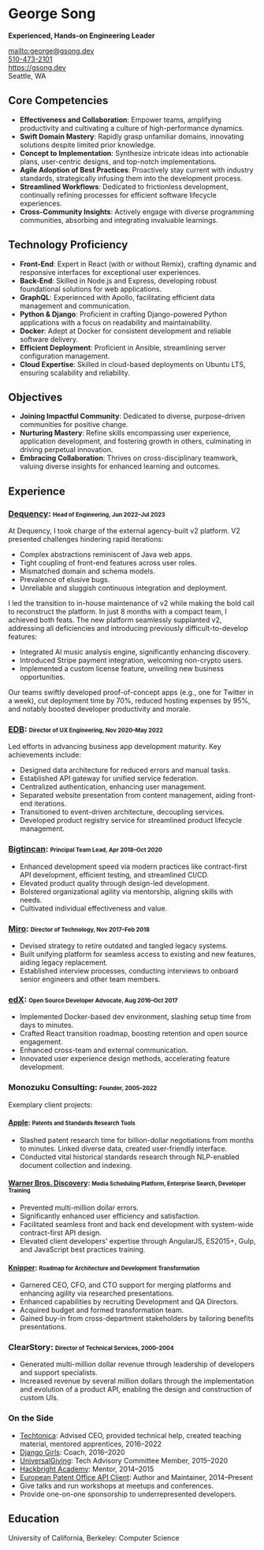 <!--
Title: George Song's Résumé
Print Footer Left: %title (Page %page of %total)
Print Footer Right: %date
-->

# George Song

**Experienced, Hands-on Engineering Leader**

<mailto:george@gsong.dev>  
[510-473-2101](tel:+1-510-473-2101)  
<https://gsong.dev>  
Seattle, WA

## Core Competencies

- **Effectiveness and Collaboration**: Empower teams, amplifying productivity and cultivating a culture of high-performance dynamics.
- **Swift Domain Mastery**: Rapidly grasp unfamiliar domains, innovating solutions despite limited prior knowledge.
- **Concept to Implementation**: Synthesize intricate ideas into actionable plans, user-centric designs, and top-notch implementations.
- **Agile Adoption of Best Practices**: Proactively stay current with industry standards, strategically infusing them into the development process.
- **Streamlined Workflows**: Dedicated to frictionless development, continually refining processes for efficient software lifecycle experiences.
- **Cross-Community Insights**: Actively engage with diverse programming communities, absorbing and integrating invaluable learnings.

## Technology Proficiency

- **Front-End**: Expert in React (with or without Remix), crafting dynamic and responsive interfaces for exceptional user experiences.
- **Back-End**: Skilled in Node.js and Express, developing robust foundational solutions for web applications.
- **GraphQL**: Experienced with Apollo, facilitating efficient data management and communication.
- **Python & Django**: Proficient in crafting Django-powered Python applications with a focus on readability and maintainability.
- **Docker**: Adept at Docker for consistent development and reliable software delivery.
- **Efficient Deployment**: Proficient in Ansible, streamlining server configuration management.
- **Cloud Expertise**: Skilled in cloud-based deployments on Ubuntu LTS, ensuring scalability and reliability.

## Objectives

- **Joining Impactful Community**: Dedicated to diverse, purpose-driven communities for positive change.
- **Nurturing Mastery**: Refine skills encompassing user experience, application development, and fostering growth in others, culminating in driving perpetual innovation.
- **Embracing Collaboration**: Thrives on cross-disciplinary teamwork, valuing diverse insights for enhanced learning and outcomes.

## Experience

### [Dequency]: <small style="font-size:.7em;">Head of Engineering, Jun 2022–Jul 2023</small>

At Dequency, I took charge of the external agency-built v2 platform. V2 presented challenges hindering rapid iterations:

- Complex abstractions reminiscent of Java web apps.
- Tight coupling of front-end features across user roles.
- Mismatched domain and schema models.
- Prevalence of elusive bugs.
- Unreliable and sluggish continuous integration and deployment.

I led the transition to in-house maintenance of v2 while making the bold call to reconstruct the platform. In just 8 months with a compact team, I achieved both feats. The new platform seamlessly supplanted v2, addressing all deficiencies and introducing previously difficult-to-develop features:

- Integrated AI music analysis engine, significantly enhancing discovery.
- Introduced Stripe payment integration, welcoming non-crypto users.
- Implemented a custom license feature, unveiling new business opportunities.

Our teams swiftly developed proof-of-concept apps (e.g., one for Twitter in a week), cut deployment time by 70%, reduced hosting expenses by 95%, and notably boosted developer productivity and morale.

### [EDB]: <small style="font-size:.7em;">Director of UX Engineering, Nov 2020–May 2022</small>

Led efforts in advancing business app development maturity. Key achievements include:

- Designed data architecture for reduced errors and manual tasks.
- Established API gateway for unified service federation.
- Centralized authentication, enhancing user management.
- Separated website presentation from content management, aiding front-end iterations.
- Transitioned to event-driven architecture, decoupling services.
- Developed product registry service for streamlined product lifecycle management.

### [Bigtincan]: <small style="font-size:.7em;">Principal Team Lead, Apr 2018–Oct 2020</small>

- Enhanced development speed via modern practices like contract-first API development, efficient testing, and streamlined CI/CD.
- Elevated product quality through design-led development.
- Bolstered organizational agility via mentorship, aligning skills with needs.
- Cultivated individual effectiveness and value.

### [Miro]: <small style="font-size:.7em;">Director of Technology, Nov 2017–Feb 2018</small>

- Devised strategy to retire outdated and tangled legacy systems.
- Built unifying platform for seamless access to existing and new features, aiding legacy replacement.
- Established interview processes, conducting interviews to onboard senior engineers and other team members.

### [edX]: <small style="font-size:.7em;">Open Source Developer Advocate, Aug 2016–Oct 2017</small>

- Implemented Docker-based dev environment, slashing setup time from days to minutes.
- Crafted React transition roadmap, boosting retention and open source engagement.
- Enhanced cross-team and external communication.
- Innovated user experience design methods, accelerating feature development.

### Monozuku Consulting: <small style="font-size:.7em;">Founder, 2005–2022</small>

Exemplary client projects:

#### [Apple]: <small style="font-size:.8em;">Patents and Standards Research Tools</small>

- Slashed patent research time for billion-dollar negotiations from months to minutes. Linked diverse data, created user-friendly interface.
- Conducted vital historical standards research through NLP-enabled document collection and indexing.

#### [Warner Bros. Discovery][wbd]: <small style="font-size:.8em;">Media Scheduling Platform, Enterprise Search, Developer Training</small>

- Prevented multi-million dollar errors.
- Significantly enhanced user efficiency and satisfaction.
- Facilitated seamless front and back end development with system-wide contract-first API design.
- Elevated client developers' expertise through AngularJS, ES2015+, Gulp, and JavaScript best practices training.

#### [Knipper]: <small style="font-size:.8em;">Roadmap for Architecture and Development Transformation</small>

- Garnered CEO, CFO, and CTO support for merging platforms and enhancing agility via researched presentations.
- Enhanced capabilities by recruiting Development and QA Directors.
- Acquired budget and formed transformation team.
- Gained buy-in from cross-department stakeholders by tailoring benefits presentations.

### ClearStory: <small style="font-size:.7em;">Director of Technical Services, 2000–2004</small>

- Generated multi-million dollar revenue through leadership of developers and support specialists.
- Increased revenue by several million dollars through the implementation and evolution of a product API, enabling the design and construction of custom UIs.

### On the Side

- [Techtonica]: Advised CEO, provided technical help, created teaching material, mentored apprentices, 2016–2022
- [Django Girls]: Coach, 2016–2020
- [UniversalGiving]: Tech Advisory Committee Member, 2015–2020
- [Hackbright Academy]: Mentor, 2014–2015
- [European Patent Office API Client][epo-ops]: Author and Maintainer, 2014–Present
- Give talks and run workshops at meetups and conferences.
- Provide one-on-one sponsorship to underrepresented developers.

## Education

University of California, Berkeley: Computer Science

[Apple]: https://www.apple.com
[Bigtincan]: https://www.bigtincan.com
[Dequency]: https://dequency.io
[Django Girls]: https://djangogirls.org
[EDB]: https://www.enterprisedb.com
[edX]: https://www.edx.org
[epo-ops]: https://github.com/ip-tools/python-epo-ops-client
[Hackbright Academy]: https://hackbrightacademy.com
[Knipper]: http://www.knipper.com
[Miro]: https://www.mirohealth.app
[Techtonica]: https://techtonica.org
[The North Face]: https://www.thenorthface.com
[UniversalGiving]: http://www.universalgiving.org
[wbd]: https://wbd.com/
[Westaff]: http://www.westaff.com
